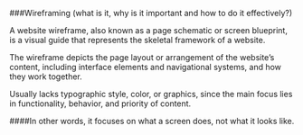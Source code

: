###Wireframing
(what is it, why is it important and how to do it effectively?)

A website wireframe, also known as a page schematic or screen blueprint, is a visual guide that represents the skeletal framework of a website.

The wireframe depicts the page layout or arrangement of the website’s content, including interface elements and navigational systems, and how they work together.

Usually lacks typographic style, color, or graphics, since the main focus lies in functionality, behavior, and priority of content.

 ####In other words, it focuses on what a screen does, not what it looks like.
